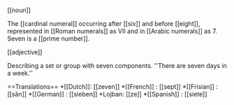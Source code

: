 [[noun]]

The [[cardinal numeral]] occurring after [[six]] and before [[eight]], represented in [[Roman numerals]] as VII and in [[Arabic numerals]] as 7. Seven is a [[prime number]].

[[adjective]]

Describing a set or group with seven components. ''There are seven days in a week.''


==Translations==
*[[Dutch]]: [[zeven]]
*[[French]] : [[sept]]
*[[Frisian]] : [[sân]]
*[[German]] : [[sieben]]
*Lojban: [[ze]]
*[[Spanish]] : [[siete]]